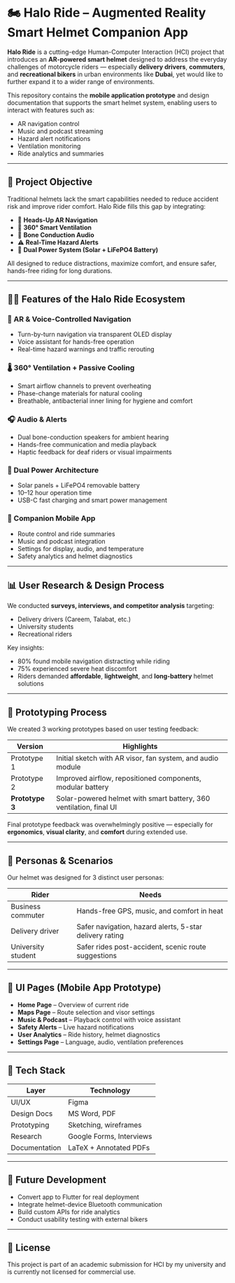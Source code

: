 # 🏍️ Halo Ride – Augmented Reality Smart Helmet Companion App

**Halo Ride** is a cutting-edge Human-Computer Interaction (HCI) project that introduces an **AR-powered smart helmet** designed to address the everyday challenges of motorcycle riders — especially **delivery drivers**, **commuters**, and **recreational bikers** in urban environments like **Dubai**, yet would like to further expand it to a wider range of environments.

This repository contains the **mobile application prototype** and design documentation that supports the smart helmet system, enabling users to interact with features such as:
- AR navigation control
- Music and podcast streaming
- Hazard alert notifications
- Ventilation monitoring
- Ride analytics and summaries

---

## 🎯 Project Objective

Traditional helmets lack the smart capabilities needed to reduce accident risk and improve rider comfort. Halo Ride fills this gap by integrating:
- 🧠 **Heads-Up AR Navigation**
- 💨 **360° Smart Ventilation**
- 🦻 **Bone Conduction Audio**
- ⚠️ **Real-Time Hazard Alerts**
- 🔋 **Dual Power System (Solar + LiFePO4 Battery)**

All designed to reduce distractions, maximize comfort, and ensure safer, hands-free riding for long durations.

---

## 👩‍💻 Features of the Halo Ride Ecosystem

### 🚨 AR & Voice-Controlled Navigation
- Turn-by-turn navigation via transparent OLED display
- Voice assistant for hands-free operation
- Real-time hazard warnings and traffic rerouting

### 🌡️ 360° Ventilation + Passive Cooling
- Smart airflow channels to prevent overheating
- Phase-change materials for natural cooling
- Breathable, antibacterial inner lining for hygiene and comfort

### 🎧 Audio & Alerts
- Dual bone-conduction speakers for ambient hearing
- Hands-free communication and media playback
- Haptic feedback for deaf riders or visual impairments

### 🔋 Dual Power Architecture
- Solar panels + LiFePO4 removable battery
- 10–12 hour operation time
- USB-C fast charging and smart power management

### 📱 Companion Mobile App
- Route control and ride summaries
- Music and podcast integration
- Settings for display, audio, and temperature
- Safety analytics and helmet diagnostics

---

## 📊 User Research & Design Process

We conducted **surveys, interviews, and competitor analysis** targeting:
- Delivery drivers (Careem, Talabat, etc.)
- University students
- Recreational riders

Key insights:
- 80% found mobile navigation distracting while riding
- 75% experienced severe heat discomfort
- Riders demanded **affordable**, **lightweight**, and **long-battery** helmet solutions
---

## 🔧 Prototyping Process

We created 3 working prototypes based on user testing feedback:

| Version | Highlights |
|--------|------------|
| Prototype 1 | Initial sketch with AR visor, fan system, and audio module |
| Prototype 2 | Improved airflow, repositioned components, modular battery |
| **Prototype 3** | Solar-powered helmet with smart battery, 360 ventilation, final UI |

Final prototype feedback was overwhelmingly positive — especially for **ergonomics**, **visual clarity**, and **comfort** during extended use.

---

## 👥 Personas & Scenarios

Our helmet was designed for 3 distinct user personas:

| Rider     | Needs |
|-----------|-------|
|Business commuter | Hands-free GPS, music, and comfort in heat |
|Delivery driver | Safer navigation, hazard alerts, 5-star delivery rating |
|University student | Safer rides post-accident, scenic route suggestions |

---

## 📱 UI Pages (Mobile App Prototype)

- **Home Page** – Overview of current ride
- **Maps Page** – Route selection and visor settings
- **Music & Podcast** – Playback control with voice assistant
- **Safety Alerts** – Live hazard notifications
- **User Analytics** – Ride history, helmet diagnostics
- **Settings Page** – Language, audio, ventilation preferences

---

## 📐 Tech Stack

| Layer       | Technology |
|-------------|------------|
| UI/UX       | Figma      |
| Design Docs | MS Word, PDF |
| Prototyping | Sketching, wireframes |
| Research    | Google Forms, Interviews |
| Documentation | LaTeX + Annotated PDFs |

---

## 🚀 Future Development

- Convert app to Flutter for real deployment
- Integrate helmet-device Bluetooth communication
- Build custom APIs for ride analytics
- Conduct usability testing with external bikers

---

## 📄 License

This project is part of an academic submission for HCI by my university and is currently not licensed for commercial use.


